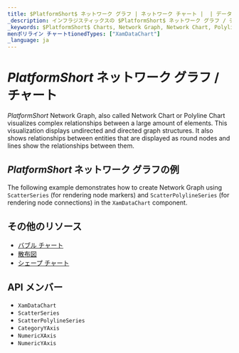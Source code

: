 ```yaml
---
title: $PlatformShort$ ネットワーク グラフ | ネットワーク チャート |  | データ可視化ツール | インフラジスティックス
_description: インフラジスティックスの $PlatformShort$ ネットワーク グラフ / チャート
_keywords: $PlatformShort$ Charts, Network Graph, Network Chart, Polyline Chart, Infragistics, $PlatformShort$ チャート, ネットワーク グラフ, ネットワーク チャート, ポリライン チャート, インフラジスティックス
menポリライン チャートtionedTypes: ["XamDataChart"]
_language: ja
---
```

# $PlatformShort$ ネットワーク グラフ / チャート

$PlatformShort$ Network Graph, also called Network Chart or Polyline Chart visualizes complex relationships between a large amount of elements. This visualization displays undirected and directed graph structures. It also shows relationships between entities that are displayed as round nodes and lines show the relationships between them.

## $PlatformShort$ ネットワーク グラフの例

The following example demonstrates how to create Network Graph using `ScatterSeries` (for rendering node markers) and `ScatterPolylineSeries` (for rendering node connections) in the `XamDataChart` component.

<code-view style="height: 600px"
           data-demos-base-url="{environment:dvDemosBaseUrl}"
           iframe-src="{environment:dvDemosBaseUrl}/charts/data-chart-network-graph"
           alt="$PlatformShort$ ネットワーク グラフの例" >
</code-view>

<div class="divider--half"></div>

## その他のリソース
- [バブル チャート](bubble-chart.md)
- [散布図](scatter-chart.md)
- [シェープ チャート](shape-chart.md)

## API メンバー
- `XamDataChart`
- `ScatterSeries`
- `ScatterPolylineSeries`
- `CategoryYAxis`
- `NumericXAxis`
- `NumericYAxis`
